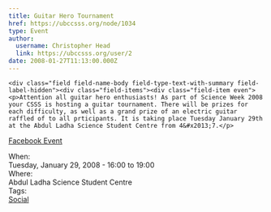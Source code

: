 ```yaml
---
title: Guitar Hero Tournament 
href: https://ubccsss.org/node/1034
type: Event
author:
  username: Christopher Head
  link: https://ubccsss.org/user/2
date: 2008-01-27T11:13:00.000Z
---
```



    <div class="field field-name-body field-type-text-with-summary field-label-hidden"><div class="field-items"><div class="field-item even"><p>Attention all guitar hero enthusiasts! As part of Science Week 2008 your CSSS is hosting a guitar tournament. There will be prizes for each difficulty, as well as a grand prize of an electric guitar raffled of to all prticipants. It is taking place Tuesday January 29th at the Abdul Ladha Science Student Centre from 4&#x2013;7.</p>
<p><a href="http://ubc.facebook.com/event.php?eid=8453323361">Facebook Event</a></p>
</div></div></div><div class="field field-name-field-dates field-type-datetime field-label-above"><div class="field-label">When:&#xA0;</div><div class="field-items"><div class="field-item even"><span class="date-display-single">Tuesday, January 29, 2008 - <span class="date-display-range"><span class="date-display-start">16:00</span> to <span class="date-display-end">19:00</span></span></span></div></div></div><div class="field field-name-field-location field-type-text field-label-above"><div class="field-label">Where:&#xA0;</div><div class="field-items"><div class="field-item even">Abdul Ladha Science Student Centre</div></div></div>    <footer>
    <div class="field field-name-field-tags field-type-taxonomy-term-reference field-label-above"><div class="field-label">Tags:&#xA0;</div><div class="field-items"><div class="field-item even"><a href="/social">Social</a></div></div></div>      </footer>
    
